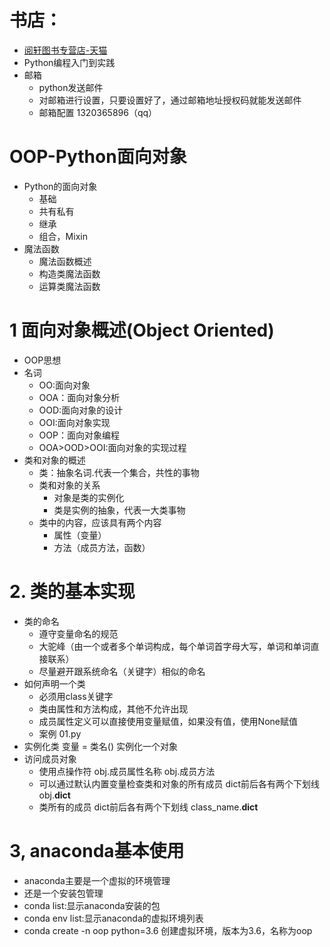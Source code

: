 # 书店：
- [阅轩图书专营店-天猫](http://detail.tmall.com/item.htm?id=535882394166)
- Python编程入门到实践
- 邮箱
    - python发送邮件
    - 对邮箱进行设置，只要设置好了，通过邮箱地址授权码就能发送邮件
    - 邮箱配置 1320365896（qq）
# OOP-Python面向对象
- Python的面向对象
    - 基础
    - 共有私有
    - 继承
    - 组合，Mixin
- 魔法函数
    - 魔法函数概述
    - 构造类魔法函数
    - 运算类魔法函数
# 1 面向对象概述(Object Oriented)
- OOP思想
- 名词
    - OO:面向对象
    - OOA：面向对象分析
    - OOD:面向对象的设计
    - OOI:面向对象实现
    - OOP：面向对象编程
    - OOA>OOD>OOI:面向对象的实现过程
- 类和对象的概述
    - 类：抽象名词.代表一个集合，共性的事物
    - 类和对象的关系
        - 对象是类的实例化
        - 类是实例的抽象，代表一大类事物
    - 类中的内容，应该具有两个内容
        - 属性（变量）
        - 方法（成员方法，函数）
# 2. 类的基本实现
- 类的命名
    - 遵守变量命名的规范
    - 大驼峰（由一个或者多个单词构成，每个单词首字母大写，单词和单词直接联系）
    - 尽量避开跟系统命名（关键字）相似的命名
- 如何声明一个类
    - 必须用class关键字
    - 类由属性和方法构成，其他不允许出现
    - 成员属性定义可以直接使用变量赋值，如果没有值，使用None赋值
    - 案例 01.py
- 实例化类
        变量 = 类名() 实例化一个对象
- 访问成员对象
    - 使用点操作符
            obj.成员属性名称
            obj.成员方法
    - 可以通过默认内置变量检查类和对象的所有成员
            dict前后各有两个下划线
            obj.__dict__
    - 类所有的成员
            dict前后各有两个下划线
            class_name.__dict__
            
            
            


# 3, anaconda基本使用
- anaconda主要是一个虚拟的环境管理
- 还是一个安装包管理
- conda list:显示anaconda安装的包
- conda env list:显示anaconda的虚拟环境列表
- conda create -n oop python=3.6 创建虚拟环境，版本为3.6，名称为oop    
    



